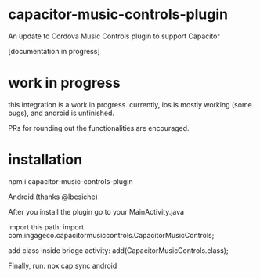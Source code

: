 # capacitor-music-controls-plugin
An update to Cordova Music Controls plugin to support Capacitor


[documentation in progress]

# work in progress

this integration is a work in progress. currently, ios is mostly working (some bugs), and android is unfinished.

PRs for rounding out the functionalities are encouraged.


# installation

npm i capacitor-music-controls-plugin


Android (thanks @lbesiche)

After you install the plugin go to your MainActivity.java

import this path:
import com.ingageco.capacitormusiccontrols.CapacitorMusicControls;

add class inside bridge activity:
add(CapacitorMusicControls.class);

Finally, run:
npx cap sync android
